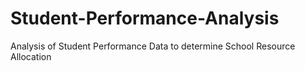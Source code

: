 # Student-Performance-Analysis
Analysis of Student Performance Data to determine School Resource Allocation
